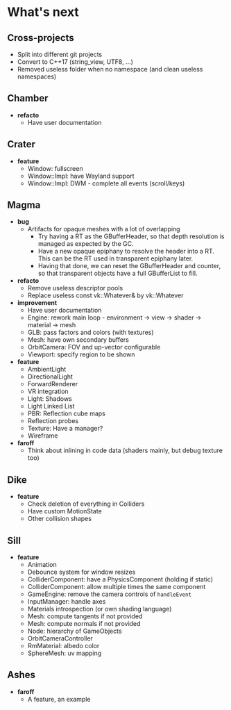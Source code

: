 # What's next

## Cross-projects

- Split into different git projects
- Convert to C++17 (string_view, UTF8, ...)
- Removed useless folder when no namespace (and clean useless namespaces)

## Chamber

- **refacto**
    - Have user documentation

## Crater

- **feature**
    - Window: fullscreen
    - Window::Impl: have Wayland support
    - Window::Impl: DWM - complete all events (scroll/keys)

## Magma

- **bug**
    - Artifacts for opaque meshes with a lot of overlapping
        - Try having a RT as the GBufferHeader,
          so that depth resolution is managed as expected by the GC.
        - Have a new opaque epiphany to resolve the header into a RT.
          This can be the RT used in transparent epiphany later. 
        - Having that done, we can reset the GBufferHeader and counter,
          so that transparent objects have a full GBufferList to fill.
- **refacto**
    - Remove useless descriptor pools
    - Replace useless const vk::Whatever& by vk::Whatever
- **improvement** 
    - Have user documentation
    - Engine: rework main loop - environment -> view -> shader -> material -> mesh
    - GLB: pass factors and colors (with textures)
    - Mesh: have own secondary buffers
    - OrbitCamera: FOV and up-vector configurable
    - Viewport: specify region to be shown
- **feature**
    - AmbientLight
    - DirectionalLight
    - ForwardRenderer
    - VR integration
    - Light: Shadows
    - Light Linked List
    - PBR: Reflection cube maps
    - Reflection probes
    - Texture: Have a manager?
    - Wireframe
- **faroff**
    - Think about inlining in code data (shaders mainly, but debug texture too)

## Dike

- **feature**
    - Check deletion of everything in Colliders
    - Have custom MotionState
    - Other collision shapes

## Sill

- **feature**
    - Animation
    - Debounce system for window resizes
    - ColliderComponent: have a PhysicsComponent (holding if static)
    - ColliderComponent: allow multiple times the same component
    - GameEngine: remove the camera controls of `handleEvent`
    - InputManager: handle axes 
    - Materials introspection (or own shading language)
    - Mesh: compute tangents if not provided
    - Mesh: compute normals if not provided
    - Node: hierarchy of GameObjects
    - OrbitCameraController
    - RmMaterial: albedo color
    - SphereMesh: uv mapping

## Ashes

- **faroff**
    - A feature, an example
